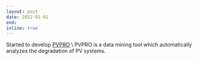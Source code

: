 ```yaml
---
layout: post
date: 2022-01-01
end:
inline: true
---
```


Started to develop [PVPRO](https://github.com/DuraMAT/pvpro) \\
PVPRO is a data mining tool which automatically analyzes the degradation of PV systems.
